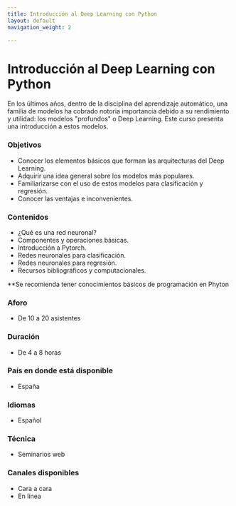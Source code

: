 ```yaml
---
title: Introducción al Deep Learning con Python
layout: default
navigation_weight: 2

---
```


# Introducción al Deep Learning con Python

En los últimos años, dentro de la disciplina del aprendizaje automático, una familia de modelos ha cobrado notoria importancia debido a su rendimiento y utilidad: los modelos "profundos" o Deep Learning. Este curso presenta una introducción a estos modelos. 



### Objetivos
- Conocer los elementos básicos que forman las arquitecturas del Deep Learning.
- Adquirir una idea general sobre los modelos más populares.
- Familiarizarse con el uso de estos modelos para clasificación y regresión.
- Conocer las ventajas e inconvenientes.

### Contenidos
- ¿Qué es una red neuronal?
- Componentes y operaciones básicas. 
- Introducción a Pytorch.
- Redes neuronales para clasificación.
- Redes neuronales para regresión. 
- Recursos bibliográficos y computacionales.
 
**Se recomienda tener conocimientos básicos de programación en Phyton

### Aforo
- De 10 a 20 asistentes

### Duración
- De 4 a 8 horas

### País en donde está disponible
- España

### Idiomas
- Español

### Técnica
- Seminarios web

### Canales disponibles
- Cara a cara
- En línea


